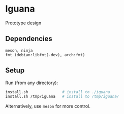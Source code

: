 # Iguana

Prototype design

## Dependencies
```
meson, ninja
fmt (debian:libfmt(-dev), arch:fmt)
```

## Setup
Run (from any directory):
```bash
install.sh               # install to ./iguana
install.sh /tmp/iguana   # install to /tmp/iguana/
```
Alternatively, use `meson` for more control.
